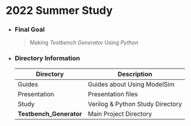 # 2022 Summer Study  
+ ### Final Goal
    >Making *Testbench Generator* Using *Python*

+ ### Directory Information

    |<center>Directory </center>|<center> Description </center> |
    |-----------------------|----------------------------       |
    |Guides                 | Guides about Using ModelSim       |
    |Presentation           | Presentation files                |
    |Study                  | Verilog & Python Study Directory  |
    |**Testbench_Generator**| Main Project Directory            |
